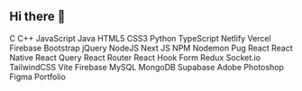 ## Hi there 👋

<!--
**rajesh93986/rajesh93986** is a ✨ _special_ ✨ repository because its `README.md` (this file) appears on your GitHub profile.

Here are some ideas to get you started:

- 🔭 I’m currently working on ...
- 🌱 I’m currently learning ...
- 👯 I’m looking to collaborate on ...
- 🤔 I’m looking for help with ...
- 💬 Ask me about ...
- 📫 How to reach me: ...
- 😄 Pronouns: ...
- ⚡ Fun fact: ...
-->

C C++ JavaScript Java HTML5 CSS3 Python TypeScript Netlify Vercel Firebase Bootstrap jQuery NodeJS Next JS NPM Nodemon Pug React React Native React Query React Router React Hook Form Redux Socket.io TailwindCSS Vite Firebase MySQL MongoDB Supabase Adobe Photoshop Figma Portfolio

